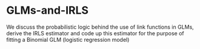 # GLMs-and-IRLS
We discuss the probabilistic logic behind the use of link functions in GLMs, derive the IRLS estimator and code up this estimator for the purpose of fitting a Binomial GLM (logistic regression model)
